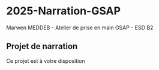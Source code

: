 # 2025-Narration-GSAP
Marwen MEDDEB - Atelier de prise en main GSAP - ESD B2

## Projet de narration 
Ce projet est à votre disposition
